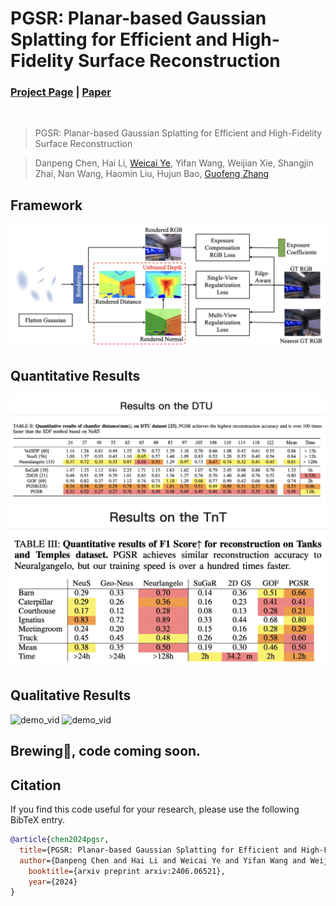 # PGSR: Planar-based Gaussian Splatting for Efficient and High-Fidelity Surface Reconstruction
### [Project Page](https://zju3dv.github.io/pgsr/) | [Paper]()
<!-- Code is coming soon. -->

<br/>

> PGSR: Planar-based Gaussian Splatting for Efficient and High-Fidelity Surface Reconstruction

> Danpeng Chen, Hai Li, [Weicai Ye](https://ywcmaike.github.io/), Yifan Wang, Weijian Xie, Shangjin Zhai, Nan Wang, Haomin Liu, Hujun Bao, [Guofeng Zhang](http://www.cad.zju.edu.cn/home/gfzhang/)

## Framework
![demo_vid](assets/pgsr_framework.jpg)

## Quantitative Results
![demo_vid](assets/pgsr_dtu.jpg)
![demo_vid](assets/pgsr_tnt.jpg)

## Qualitative Results
![demo_vid](assets/pgsr_all_dtu.png)
![demo_vid](assets/pgsr_more_results.png)

## Brewing🍺, code coming soon.
## Citation

If you find this code useful for your research, please use the following BibTeX entry.

```bibtex
@article{chen2024pgsr,
  title={PGSR: Planar-based Gaussian Splatting for Efficient and High-Fidelity Surface Reconstruction},
  author={Danpeng Chen and Hai Li and Weicai Ye and Yifan Wang and Weijian Xie and Shangjin Zhai and Nan Wang and Haomin Liu and Hujun Bao and Guofeng Zhang},
    booktitle={arxiv preprint arxiv:2406.06521}, 
    year={2024}
}
```